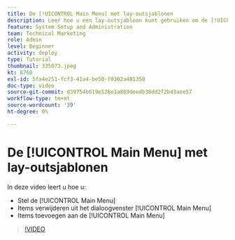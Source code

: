 ```yaml
---
title: De [!UICONTROL Main Menu] met lay-outsjablonen
description: Leer hoe u een lay-outsjabloon kunt gebruiken om de [!UICONTROL Main Menu].
feature: System Setup and Administration
team: Technical Marketing
role: Admin
level: Beginner
activity: deploy
type: Tutorial
thumbnail: 335073.jpeg
kt: 8760
exl-id: 5fa4e251-fcf3-41a4-be50-f0302a481358
doc-type: video
source-git-commit: d39754b619e526e1a869deedb38dd2f2b43aee57
workflow-type: tm+mt
source-wordcount: '39'
ht-degree: 0%

---
```


# De [!UICONTROL Main Menu] met lay-outsjablonen

In deze video leert u hoe u:

* Stel de [!UICONTROL Main Menu]
* Items verwijderen uit het dialoogvenster [!UICONTROL Main Menu]
* Items toevoegen aan de [!UICONTROL Main Menu]


>[!VIDEO](https://video.tv.adobe.com/v/335073/?quality=12)
